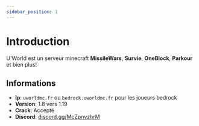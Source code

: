 ```yaml
---
sidebar_position: 1
---
```


# Introduction

U'World est un serveur minecraft **MissileWars**, **Survie**, **OneBlock**, **Parkour** et bien plus!

## Informations
- **Ip**: `uworldmc.fr` ou `bedrock.uworldmc.fr` pour les joueurs bedrock
- **Version**: 1.8 vers 1.19
- **Crack**: Accepté
- **Discord**: [discord.gg/McZpnvzhrM](https://discord.gg/McZpnvzhrM)